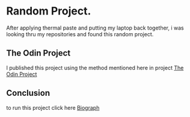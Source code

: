 # Random Project.

After applying thermal paste and putting my laptop back together, i was looking thru my repositories and found this random project.

## The Odin Project

I published this project using the method mentioned here in project [The Odin Project](https://www.theodinproject.com/lessons/foundations-landing-page#setting-up-your-projects-github-repository)

## Conclusion

to run this project click here [Biograph](https://jesustellor.github.io/Biograph)